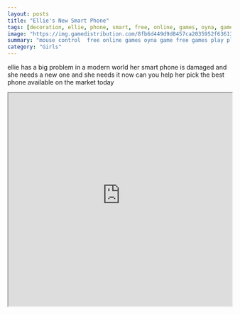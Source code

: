 ```yaml
---
layout: posts
title: "Ellie's New Smart Phone"
tags: [decoration, ellie, phone, smart, free, online, games, oyna, game, free, games, play, play, games]
image: "https://img.gamedistribution.com/8fb6d449d9d8457ca2035952f636134f.jpg"
summary: "mouse control  free online games oyna game free games play play games"
category: "Girls"
---
```


ellie has a big problem in a modern world her smart phone is damaged and she needs a new one and she needs it now can you help her pick the best phone available on the market today

<iframe width="100%" height="480px;" src="https://html5.gamedistribution.com/8fb6d449d9d8457ca2035952f636134f/"></iframe>